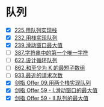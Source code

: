 

# 队列

- [x] [225.用队列实现栈](https://leetcode-cn.com/problems/implement-stack-using-queues)
- [x] [232.用栈实现队列](https://leetcode-cn.com/problems/implement-queue-using-stacks)
- [x] [239.滑动窗口最大值](https://leetcode-cn.com/problems/sliding-window-maximum)
- [ ] [387.字符串中的第一个唯一字符](https://leetcode-cn.com/problems/first-unique-character-in-a-string)
- [ ] [622.设计循环队列](https://leetcode-cn.com/problems/design-circular-queue)
- [ ] [862.和至少为 K 的最短子数组](https://leetcode-cn.com/problems/shortest-subarray-with-sum-at-least-k)
- [ ] [933.最近的请求次数](https://leetcode-cn.com/problems/number-of-recent-calls)
- [x] [剑指 Offer 09.用两个栈实现队列](https://leetcode-cn.com/problems/yong-liang-ge-zhan-shi-xian-dui-lie-lcof)
- [x] [剑指 Offer 59 - I.滑动窗口的最大值](https://leetcode-cn.com/problems/hua-dong-chuang-kou-de-zui-da-zhi-lcof/)
- [x] [剑指 Offer 59 - II.队列的最大值](https://leetcode-cn.com/problems/dui-lie-de-zui-da-zhi-lcof/)